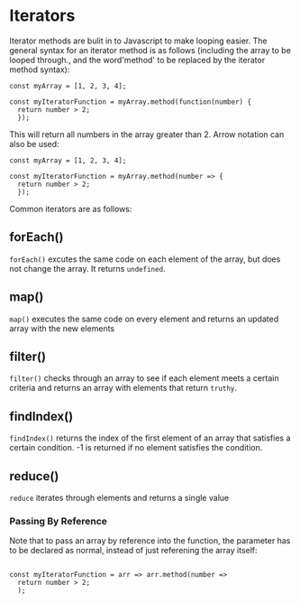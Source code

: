 # Iterators

Iterator methods are bulit in to Javascript to make looping easier. The general syntax for an iterator method is as follows (including the array to be looped through., and the word'method' to be replaced by the iterator method syntax):

```
const myArray = [1, 2, 3, 4];

const myIteratorFunction = myArray.method(function(number) {
  return number > 2;
  });
```
This will return all numbers in the array greater than 2. Arrow notation can also be used: 
```
const myArray = [1, 2, 3, 4];

const myIteratorFunction = myArray.method(number => {
  return number > 2;
  });
```

Common iterators are as follows:

## forEach()
`forEach()` excutes the same code on each element of the array, but does not change the array. It returns `undefined`.

## map()
`map()` executes the same code on every element and returns an updated array with the new elements

## filter()
`filter()` checks through an array to see if each element meets a certain criteria and returns an array with elements that return `truthy`.

## findIndex()
`findIndex()` returns the index of the first element of an array that satisfies a certain condition. -1 is returned if no element satisfies the condition.

## reduce()
`reduce` iterates through elements and returns a single value

### Passing By Reference

Note that to pass an array by reference into the function, the parameter has to be declared as normal, instead of just referening the array itself:
```

const myIteratorFunction = arr => arr.method(number => 
  return number > 2;
  );
```
